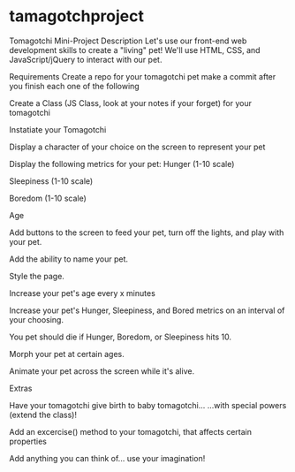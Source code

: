 # tamagotchproject

Tomagotchi Mini-Project
Description
Let's use our front-end web development skills to create a "living" pet! We'll use HTML, CSS, and JavaScript/jQuery to interact with our pet.

Requirements
Create a repo for your tomagotchi pet
make a commit after you finish each one of the following

Create a Class (JS Class, look at your notes if your forget) for your tomagotchi

Instatiate your Tomagotchi

Display a character of your choice on the screen to represent your pet

Display the following metrics for your pet:
Hunger (1-10 scale)

Sleepiness (1-10 scale)

Boredom (1-10 scale)

Age

Add buttons to the screen to feed your pet, turn off the lights, and play with your pet.

Add the ability to name your pet.

Style the page.

Increase your pet's age every x minutes

Increase your pet's Hunger, Sleepiness, and Bored metrics on an interval of your choosing.

You pet should die if Hunger, Boredom, or Sleepiness hits 10.

Morph your pet at certain ages.

Animate your pet across the screen while it's alive.

Extras

Have your tomagotchi give birth to baby tomagotchi...
...with special powers (extend the class)!

Add an excercise() method to your tomagotchi, that affects certain properties

Add anything you can think of... use your imagination!

